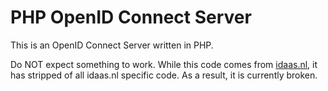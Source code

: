 # PHP OpenID Connect Server

This is an OpenID Connect Server written in PHP.

Do NOT expect something to work. While this code comes from [idaas.nl](https://www.idaas.nl/), it has stripped of all idaas.nl specific code. As a result, it is currently broken.